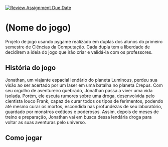 [![Review Assignment Due Date](https://classroom.github.com/assets/deadline-readme-button-24ddc0f5d75046c5622901739e7c5dd533143b0c8e959d652212380cedb1ea36.svg)](https://classroom.github.com/a/qMYffwgb)
# (Nome do jogo)

Projeto de jogo usando pygame realizado em duplas dos alunos do primeiro semestre de Ciências da Computação. Cada dupla tem a liberdade de decidirem a ideia do jogo que irão criar e validá-la com os professores.

## História do jogo

Jonathan, um viajante espacial lendário do planeta Luminous, perdeu sua visão ao ser acertado por um laser em uma batalha no planeta Crepus. Com seu orgulho de aventureiro quebrado, Jonathan passa a viver uma vida isolada. Porém, ele escuta rumores sobre
uma droga, desenvolvida pelo cientista louco Frank, capaz de curar todos os tipos de ferimentos, podendo até mesmo curar os mortos, escondida nas profundezas de seu laboratório, guardado por monstros exóticos e poderosos. Assim, depois de meses de treino e preparação, Jonathan vai em busca dessa lendária droga para voltar as suas aventuras pelo universo.


## Como jogar